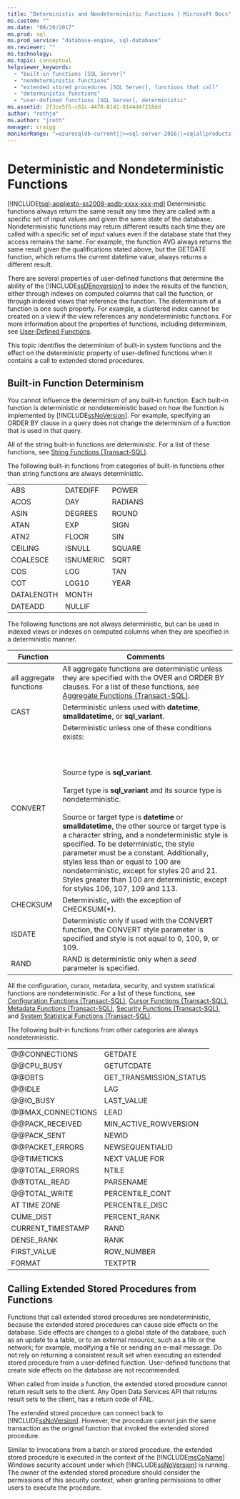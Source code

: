 ```yaml
---
title: "Deterministic and Nondeterministic Functions | Microsoft Docs"
ms.custom: ""
ms.date: "08/26/2017"
ms.prod: sql
ms.prod_service: "database-engine, sql-database"
ms.reviewer: ""
ms.technology: 
ms.topic: conceptual
helpviewer_keywords: 
  - "built-in functions [SQL Server]"
  - "nondeterministic functions"
  - "extended stored procedures [SQL Server], functions that call"
  - "deterministic functions"
  - "user-defined functions [SQL Server], deterministic"
ms.assetid: 2f3ce5f5-c81c-4470-8141-8144d4f218dd
author: "rothja"
ms.author: "jroth"
manager: craigg
monikerRange: "=azuresqldb-current||>=sql-server-2016||=sqlallproducts-allversions||>=sql-server-linux-2017||=azuresqldb-mi-current"
---
```

# Deterministic and Nondeterministic Functions
[!INCLUDE[tsql-appliesto-ss2008-asdb-xxxx-xxx-md](../../includes/tsql-appliesto-ss2008-asdb-xxxx-xxx-md.md)]
  Deterministic functions always return the same result any time they are called with a specific set of input values and given the same state of the database. Nondeterministic functions may return different results each time they are called with a specific set of input values even if the database state that they access remains the same. For example, the function AVG always returns the same result given the qualifications stated above, but the GETDATE function, which returns the current datetime value, always returns a different result.  
  
 There are several properties of user-defined functions that determine the ability of the [!INCLUDE[ssDEnoversion](../../includes/ssdenoversion-md.md)] to index the results of the function, either through indexes on computed columns that call the function, or through indexed views that reference the function. The determinism of a function is one such property. For example, a clustered index cannot be created on a view if the view references any nondeterministic functions. For more information about the properties of functions, including determinism, see [User-Defined Functions](../../relational-databases/user-defined-functions/user-defined-functions.md).  
  
 This topic identifies the determinism of built-in system functions and the effect on the deterministic property of user-defined functions when it contains a call to extended stored procedures.  
  
## Built-in Function Determinism  
 You cannot influence the determinism of any built-in function. Each built-in function is deterministic or nondeterministic based on how the function is implemented by [!INCLUDE[ssNoVersion](../../includes/ssnoversion-md.md)]. For example, specifying an ORDER BY clause in a query does not change the determinism of a function that is used in that query.  
  
 All of the string built-in functions are deterministic. For a list of these functions, see [String Functions &#40;Transact-SQL&#41;](../../t-sql/functions/string-functions-transact-sql.md).  
  
 The following built-in functions from categories of built-in functions other than string functions are always deterministic.  
  
||||  
|-|-|-|  
|ABS|DATEDIFF|POWER|  
|ACOS|DAY|RADIANS|  
|ASIN|DEGREES|ROUND|  
|ATAN|EXP|SIGN|  
|ATN2|FLOOR|SIN|  
|CEILING|ISNULL|SQUARE|  
|COALESCE|ISNUMERIC|SQRT|  
|COS|LOG|TAN|  
|COT|LOG10|YEAR|  
|DATALENGTH|MONTH||  
|DATEADD|NULLIF||  
  
 The following functions are not always deterministic, but can be used in indexed views or indexes on computed columns when they are specified in a deterministic manner.  
  
|Function|Comments|  
|--------------|--------------|  
|all aggregate functions|All aggregate functions are deterministic unless they are specified with the OVER and ORDER BY clauses. For a list of these functions, see [Aggregate Functions &#40;Transact-SQL&#41;](../../t-sql/functions/aggregate-functions-transact-sql.md).|  
|CAST|Deterministic unless used with **datetime**, **smalldatetime**, or **sql_variant**.|  
|CONVERT|Deterministic unless one of these conditions exists:<br /><br /> <br /><br /> Source type is **sql_variant**.<br /><br /> Target type is **sql_variant** and its source type is nondeterministic.<br /><br /> Source or target type is **datetime** or **smalldatetime**, the other source or target type is a character string, and a nondeterministic style is specified. To be deterministic, the style parameter must be a constant. Additionally, styles less than or equal to 100 are nondeterministic, except for styles 20 and 21. Styles greater than 100 are deterministic, except for styles 106, 107, 109 and 113.|  
|CHECKSUM|Deterministic, with the exception of CHECKSUM(*).|  
|ISDATE|Deterministic only if used with the CONVERT function, the CONVERT style parameter is specified and style is not equal to 0, 100, 9, or 109.|  
|RAND|RAND is deterministic only when a *seed* parameter is specified.|  
  
 All the configuration, cursor, metadata, security, and system statistical functions are nondeterministic. For a list of these functions, see [Configuration Functions &#40;Transact-SQL&#41;](../../t-sql/functions/configuration-functions-transact-sql.md), [Cursor Functions &#40;Transact-SQL&#41;](../../t-sql/functions/cursor-functions-transact-sql.md), [Metadata Functions &#40;Transact-SQL&#41;](../../t-sql/functions/metadata-functions-transact-sql.md), [Security Functions &#40;Transact-SQL&#41;](../../t-sql/functions/security-functions-transact-sql.md), and [System Statistical Functions &#40;Transact-SQL&#41;](../../t-sql/functions/system-statistical-functions-transact-sql.md).  
  
 The following built-in functions from other categories are always nondeterministic.  
  
|||  
|-|-|  
|@@CONNECTIONS|GETDATE|  
|@@CPU_BUSY|GETUTCDATE|  
|@@DBTS|GET_TRANSMISSION_STATUS|  
|@@IDLE|LAG|  
|@@IO_BUSY|LAST_VALUE|  
|@@MAX_CONNECTIONS|LEAD|  
|@@PACK_RECEIVED|MIN_ACTIVE_ROWVERSION|  
|@@PACK_SENT|NEWID|  
|@@PACKET_ERRORS|NEWSEQUENTIALID|  
|@@TIMETICKS|NEXT VALUE FOR|  
|@@TOTAL_ERRORS|NTILE|  
|@@TOTAL_READ|PARSENAME|  
|@@TOTAL_WRITE|PERCENTILE_CONT|  
|AT TIME ZONE|PERCENTILE_DISC|
|CUME_DIST|PERCENT_RANK|  
|CURRENT_TIMESTAMP|RAND|  
|DENSE_RANK|RANK|  
|FIRST_VALUE|ROW_NUMBER|   
|FORMAT|TEXTPTR|  
  
## Calling Extended Stored Procedures from Functions  
 Functions that call extended stored procedures are nondeterministic, because the extended stored procedures can cause side effects on the database. Side effects are changes to a global state of the database, such as an update to a table, or to an external resource, such as a file or the network; for example, modifying a file or sending an e-mail message. Do not rely on returning a consistent result set when executing an extended stored procedure from a user-defined function. User-defined functions that create side effects on the database are not recommended.  
  
 When called from inside a function, the extended stored procedure cannot return result sets to the client. Any Open Data Services API that returns result sets to the client, has a return code of FAIL.  
  
 The extended stored procedure can connect back to [!INCLUDE[ssNoVersion](../../includes/ssnoversion-md.md)]. However, the procedure cannot join the same transaction as the original function that invoked the extended stored procedure.  
  
 Similar to invocations from a batch or stored procedure, the extended stored procedure is executed in the context of the [!INCLUDE[msCoName](../../includes/msconame-md.md)] Windows security account under which [!INCLUDE[ssNoVersion](../../includes/ssnoversion-md.md)] is running. The owner of the extended stored procedure should consider the permissions of this security context, when granting permissions to other users to execute the procedure.  
  
  
